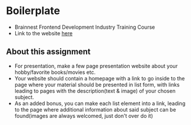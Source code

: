 # Boilerplate
- Brainnest Frontend Development Industry Training Course
- Link to the website [here](https://saratbarros.github.io/boilerplate/)

## About this assignment
- For presentation, make a few page presentation website about your hobby/favorite books/movies etc. 
- Your website should contain a homepage with a link to go inside to the page where your material should be presented in list form, with links leading to pages with the description(text & image) of your chosen subject. 
- As an added bonus, you can make each list element into a link, leading to the page where additional information about said subject can be found(images are always
welcomed, just don't over do it)
 
